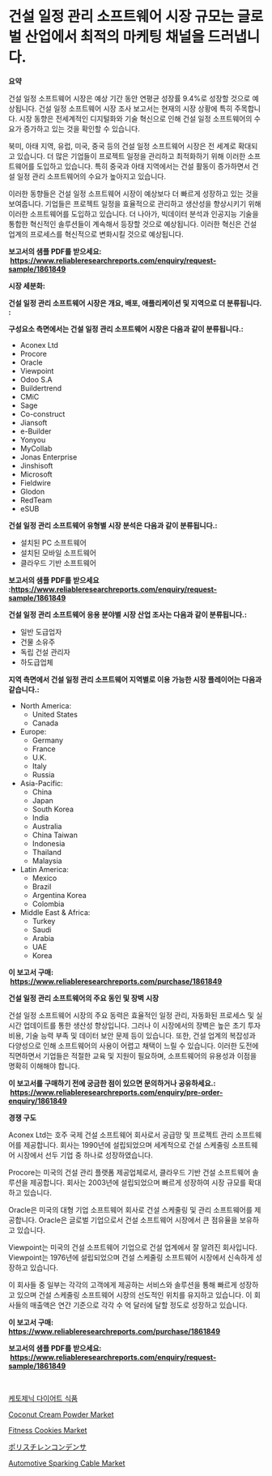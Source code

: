 <p><h1>건설 일정 관리 소프트웨어 시장 규모는 글로벌 산업에서 최적의 마케팅 채널을 드러냅니다.</h1></p><p><strong>요약</strong></p>
<p><p>건설 일정 소프트웨어 시장은 예상 기간 동안 연평균 성장률 9.4%로 성장할 것으로 예상됩니다. 건설 일정 소프트웨어 시장 조사 보고서는 현재의 시장 상황에 특히 주목합니다. 시장 동향은 전세계적인 디지털화와 기술 혁신으로 인해 건설 일정 소프트웨어의 수요가 증가하고 있는 것을 확인할 수 있습니다.</p><p>북미, 아태 지역, 유럽, 미국, 중국 등의 건설 일정 소프트웨어 시장은 전 세계로 확대되고 있습니다. 더 많은 기업들이 프로젝트 일정을 관리하고 최적화하기 위해 이러한 소프트웨어를 도입하고 있습니다. 특히 중국과 아태 지역에서는 건설 활동이 증가하면서 건설 일정 관리 소프트웨어의 수요가 높아지고 있습니다.</p><p>이러한 동향들은 건설 일정 소프트웨어 시장이 예상보다 더 빠르게 성장하고 있는 것을 보여줍니다. 기업들은 프로젝트 일정을 효율적으로 관리하고 생산성을 향상시키기 위해 이러한 소프트웨어를 도입하고 있습니다. 더 나아가, 빅데이터 분석과 인공지능 기술을 통합한 혁신적인 솔루션들이 계속해서 등장할 것으로 예상됩니다. 이러한 혁신은 건설 업계의 프로세스를 혁신적으로 변화시킬 것으로 예상됩니다.</p></p>
<p><strong>보고서의 샘플 PDF를 받으세요: &nbsp;<a href="https://www.reliableresearchreports.com/enquiry/request-sample/1861849">https://www.reliableresearchreports.com/enquiry/request-sample/1861849</a></strong></p>
<p><strong>시장 세분화:</strong></p>
<p><strong> 건설 일정 관리 소프트웨어 시장은 개요, 배포, 애플리케이션 및 지역으로 더 분류됩니다. :</strong></p>
<p><strong>구성요소 측면에서는 건설 일정 관리 소프트웨어 시장은 다음과 같이 분류됩니다.:</strong></p>
<p><ul><li>Aconex Ltd</li><li>Procore</li><li>Oracle</li><li>Viewpoint</li><li>Odoo S.A</li><li>Buildertrend</li><li>CMiC</li><li>Sage</li><li>Co-construct</li><li>Jiansoft</li><li>e-Builder</li><li>Yonyou</li><li>MyCollab</li><li>Jonas Enterprise</li><li>Jinshisoft</li><li>Microsoft</li><li>Fieldwire</li><li>Glodon</li><li>RedTeam</li><li>eSUB</li></ul></p>
<p><strong> 건설 일정 관리 소프트웨어 유형별 시장 분석은 다음과 같이 분류됩니다.:</strong></p>
<p><ul><li>설치된 PC 소프트웨어</li><li>설치된 모바일 소프트웨어</li><li>클라우드 기반 소프트웨어</li></ul></p>
<p><strong>보고서의 샘플 PDF를 받으세요 :<a href="https://www.reliableresearchreports.com/enquiry/request-sample/1861849">https://www.reliableresearchreports.com/enquiry/request-sample/1861849</a></strong></p>
<p><strong> 건설 일정 관리 소프트웨어 응용 분야별 시장 산업 조사는 다음과 같이 분류됩니다.:</strong></p>
<p><ul><li>일반 도급업자</li><li>건물 소유주</li><li>독립 건설 관리자</li><li>하도급업체</li></ul></p>
<p><strong>지역 측면에서 건설 일정 관리 소프트웨어 지역별로 이용 가능한 시장 플레이어는 다음과 같습니다.:</strong></p>
<p><ul>
    <li>
        North America:
        <ul>
            <li>United States</li>
            <li>Canada</li>
        </ul>
    </li>
    <li>
        Europe:
        <ul>
            <li>Germany</li>
            <li>France</li>
            <li>U.K.</li>
            <li>Italy</li>
            <li>Russia</li>
        </ul>
    </li>
    <li>
        Asia-Pacific:
        <ul>
            <li>China</li>
            <li>Japan</li>
            <li>South Korea</li>
            <li>India</li>
            <li>Australia</li>
            <li>China Taiwan</li>
            <li>Indonesia</li>
            <li>Thailand</li>
            <li>Malaysia</li>
        </ul>
    </li>
    <li>
        Latin America:
        <ul>
            <li>Mexico</li>
            <li>Brazil</li>
            <li>Argentina Korea</li>
            <li>Colombia</li>
        </ul>
    </li>
    <li>
        Middle East & Africa:
        <ul>
            <li>Turkey</li>
            <li>Saudi</li>
            <li>Arabia</li>
            <li>UAE</li>
            <li>Korea</li>
        </ul>
    </li>
    </ul></p>
<p><strong>이 보고서 구매: &nbsp;<a href="https://www.reliableresearchreports.com/purchase/1861849">https://www.reliableresearchreports.com/purchase/1861849</a></strong></p>
<p><strong>건설 일정 관리 소프트웨어의 주요 동인 및 장벽 시장</strong></p>
<p><p>건설 일정 소프트웨어 시장의 주요 동력은 효율적인 일정 관리, 자동화된 프로세스 및 실시간 업데이트를 통한 생산성 향상입니다. 그러나 이 시장에서의 장벽은 높은 초기 투자 비용, 기술 능력 부족 및 데이터 보안 문제 등이 있습니다. 또한, 건설 업계의 복잡성과 다양성으로 인해 소프트웨어의 사용이 어렵고 채택이 느릴 수 있습니다. 이러한 도전에 직면하면서 기업들은 적절한 교육 및 지원이 필요하며, 소프트웨어의 유용성과 이점을 명확히 이해해야 합니다.</p></p>
<p><strong>이 보고서를 구매하기 전에 궁금한 점이 있으면 문의하거나 공유하세요.: &nbsp;<a href="https://www.reliableresearchreports.com/enquiry/pre-order-enquiry/1861849">https://www.reliableresearchreports.com/enquiry/pre-order-enquiry/1861849</a></strong></p>
<p><strong>경쟁 구도</strong></p>
<p><p>Aconex Ltd는 호주 국제 건설 소프트웨어 회사로서 공급망 및 프로젝트 관리 소프트웨어를 제공합니다. 회사는 1990년에 설립되었으며 세계적으로 건설 스케줄링 소프트웨어 시장에서 선두 기업 중 하나로 성장하였습니다.</p><p>Procore는 미국의 건설 관리 플랫폼 제공업체로서, 클라우드 기반 건설 소프트웨어 솔루션을 제공합니다. 회사는 2003년에 설립되었으며 빠르게 성장하여 시장 규모를 확대하고 있습니다.</p><p>Oracle은 미국의 대형 기업 소프트웨어 회사로 건설 스케줄링 및 관리 소프트웨어를 제공합니다. Oracle은 글로벌 기업으로서 건설 소프트웨어 시장에서 큰 점유율을 보유하고 있습니다.</p><p>Viewpoint는 미국의 건설 소프트웨어 기업으로 건설 업계에서 잘 알려진 회사입니다. Viewpoint는 1976년에 설립되었으며 건설 스케줄링 소프트웨어 시장에서 신속하게 성장하고 있습니다.</p><p>이 회사들 중 일부는 각각의 고객에게 제공하는 서비스와 솔루션을 통해 빠르게 성장하고 있으며 건설 스케줄링 소프트웨어 시장의 선도적인 위치를 유지하고 있습니다. 이 회사들의 매출액은 연간 기준으로 각각 수 억 달러에 달할 정도로 성장하고 있습니다.</p></p>
<p><strong>이 보고서 구매: &nbsp; <a href="https://www.reliableresearchreports.com/purchase/1861849">https://www.reliableresearchreports.com/purchase/1861849</a></strong></p>
<p><strong>보고서의 샘플 PDF를 받으세요: &nbsp;<a href="https://www.reliableresearchreports.com/enquiry/request-sample/1861849">https://www.reliableresearchreports.com/enquiry/request-sample/1861849</a></strong><strong></strong></p>
<p>&nbsp;</p>
<p><p><a href="https://github.com/nuekbpymrrz5/Market-Research-Report-List-1/blob/main/2708673191502.md">케토제닉 다이어트 식품</a></p><p><a href="https://view.publitas.com/reportprime-1/coconut-cream-powder-market-research-report-the-key-to-successful-business-strategy-forecasted-for-period-from-2024-2031/">Coconut Cream Powder Market</a></p><p><a href="https://view.publitas.com/reportprime-1/fitness-cookies-market-size-focuses-on-market-dynamics-in-depth-analysis-and-future-projections-of-its-market-forecasted-for-period-from-2024-to-2031/">Fitness Cookies Market</a></p><p><a href="https://github.com/jkjreqjscoxx7/Market-Research-Report-List-1/blob/main/3998429191747.md">ポリスチレンコンデンサ</a></p><p><a href="https://sulfuric-clavicle-d39.notion.site/Automotive-Sparking-Cable-Market-Research-Report-Provides-thorough-Industry-Overview-which-offers-a-ea07f7b99b51410ab11096904f292ec7">Automotive Sparking Cable Market</a></p></p>